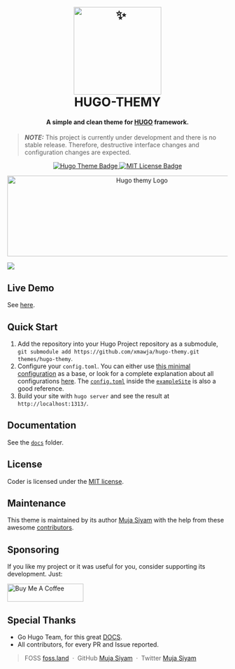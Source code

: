 <!---------------------------------------------- START ------------------------------------------------->
<!-- LOGO -->
<h1 align="center">
  <br>
  <a href="#"><img src="#" alt="✨" width="200"></a>
  <br>
  HUGO-THEMY
  <br>
</h1>
<!-- DISCRIPTION -->
<h4 align="center">A simple and clean theme for <a href="https://gohugo.io/" target="_blank">HUGO</a> framework.</h4>

> **_NOTE:_**  This project is currently under development and there is no stable release. Therefore, destructive interface changes and configuration changes are expected.

<p align="center">
  <p align="center">
    <a href="https://themes.gohugo.io/hugo-themy/">
      <img src="https://img.shields.io/badge/hugo-themy-orange" alt="Hugo Theme Badge"">
    </a>
    <a href="https://github.com/xmawja/hugo-themy/blob/main/LICENSE">
      <img src="https://img.shields.io/github/license/xmawja/hugo-themy.svg" alt="MIT License Badge">
    </a>
  </p>

  <p align="center">
    <a href="https://github.com/xmawja/hugo-themy">
      <img src="#" alt="Hugo themy Logo" width="600px" height="184px">
    </a>
  </p>
</p>

![](images/screenshot.png)

## Live Demo

See [here](https://hugo-themy.netlify.app/).

<!---------------------------------------------- HOW TO USE -------------------------------------------->
## Quick Start

1. Add the repository into your Hugo Project repository as a submodule, `git submodule add https://github.com/xmawja/hugo-themy.git themes/hugo-themy`.
2. Configure your `config.toml`. You can either use [this minimal configuration](https://github.com/xmawja/hugo-themy/blob/main/docs/configurations.md#complete-example) as a base, or look for a complete explanation about all configurations [here](https://github.com/xmawja/hugo-themy/blob/main/docs/configurations.md). The [`config.toml`](https://github.com/xmawja/hugo-themy/blob/main/exampleSite/config.toml) inside the [`exampleSite`](https://github.com/xmawja/hugo-themy/tree/main/exampleSite) is also a good reference.
3. Build your site with `hugo server` and see the result at `http://localhost:1313/`.

## Documentation

See the [`docs`](docs/home.md) folder.

<!---------------------------------------------- LICENCE ---------------------------------------------->
## License

Coder is licensed under the [MIT license](https://github.com/xmawja/hugo-themy/blob/main/LICENSE).

## Maintenance

This theme is maintained by its author [Muja Siyam](https://github.com/xmawja) with the help from these awesome [contributors](CONTRIBUTORS.md).

<!---------------------------------------------- SUPPORT ---------------------------------------------->
## Sponsoring

If you like my project or it was useful for you, consider supporting its development. Just:

<a href="https://www.buymeacoffee.com/xmawja" target="_blank"><img src="https://cdn.buymeacoffee.com/buttons/default-green.png" alt="Buy Me A Coffee" height="41" width="174"></a>
<!---------------------------------------------- CREADITS --------------------------------------------->
## Special Thanks

-   Go Hugo Team, for this great [DOCS](https://gohugo.io/documentation/).
-   All contributors, for every PR and Issue reported.

<!---------------------------------------------- MEDIA LINKS ------------------------------------------>
> FOSS [foss.land](https://www.foss.land) &nbsp;&middot;&nbsp;
> GitHub [Muja Siyam](https://github.com/xmawja) &nbsp;&middot;&nbsp;
> Twitter [Muja Siyam](https://twitter.com/xmawja)
<!---------------------------------------------- END -------------------------------------------------->
